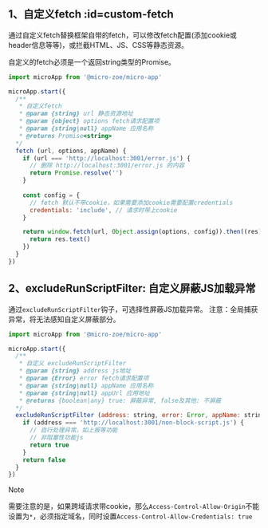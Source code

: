 ## 1、自定义fetch :id=custom-fetch
通过自定义fetch替换框架自带的fetch，可以修改fetch配置(添加cookie或header信息等等)，或拦截HTML、JS、CSS等静态资源。

自定义的fetch必须是一个返回string类型的Promise。

```js
import microApp from '@micro-zoe/micro-app'

microApp.start({
  /**
   * 自定义fetch
   * @param {string} url 静态资源地址
   * @param {object} options fetch请求配置项
   * @param {string|null} appName 应用名称
   * @returns Promise<string>
  */
  fetch (url, options, appName) {
    if (url === 'http://localhost:3001/error.js') {
      // 删除 http://localhost:3001/error.js 的内容
      return Promise.resolve('')
    }
    
    const config = {
      // fetch 默认不带cookie，如果需要添加cookie需要配置credentials
      credentials: 'include', // 请求时带上cookie
    }

    return window.fetch(url, Object.assign(options, config)).then((res) => {
      return res.text()
    })
  }
})
```

## 2、excludeRunScriptFilter: 自定义屏蔽JS加载异常 
通过`excludeRunScriptFilter`钩子，可选择性屏蔽JS加载异常。
注意：全局捕获异常，将无法感知自定义屏蔽部分。

```js
import microApp from '@micro-zoe/micro-app'

microApp.start({
  /**
   * 自定义 excludeRunScriptFilter
   * @param {string} address js地址
   * @param {Error} error fetch请求配置项
   * @param {string|null} appName 应用名称
   * @param {string|null} appUrl 应用地址
   * @returns {boolean|any} true: 屏蔽异常, false及其他: 不屏蔽
  */
  excludeRunScriptFilter (address: string, error: Error, appName: string, appUrl: string) {
    if (address === 'http://localhost:3001/non-block-script.js') {
      // 自行处理异常，如上报等功能
      // 非阻塞性功能js
      return true
    }
    return false
  }
})
```


> [!NOTE]
> 需要注意的是，如果跨域请求带cookie，那么`Access-Control-Allow-Origin`不能设置为`*`，必须指定域名，同时设置`Access-Control-Allow-Credentials: true`
